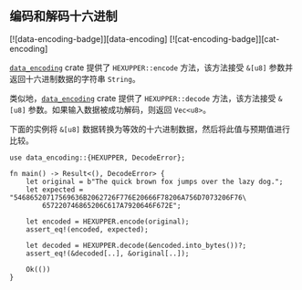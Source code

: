 ## 编码和解码十六进制

<!--
> [encoding/string/hex.md](https://github.com/rust-lang-nursery/rust-cookbook/blob/master/src/encoding/string/hex.md)
> <br />
> commit b61c8e588ad8445de36cd5f28e99232b5f858a41 - 2020.06.01
-->

[![data-encoding-badge]][data-encoding] [![cat-encoding-badge]][cat-encoding]

[`data_encoding`] crate 提供了 `HEXUPPER::encode` 方法，该方法接受 `&[u8]` 参数并返回十六进制数据的字符串 `String`。

类似地，[`data_encoding`] crate 提供了 `HEXUPPER::decode` 方法，该方法接受 `&[u8]` 参数。如果输入数据被成功解码，则返回 `Vec<u8>`。

下面的实例将 `&[u8]` 数据转换为等效的十六进制数据，然后将此值与预期值进行比较。

```rust,edition2018
use data_encoding::{HEXUPPER, DecodeError};

fn main() -> Result<(), DecodeError> {
    let original = b"The quick brown fox jumps over the lazy dog.";
    let expected = "54686520717569636B2062726F776E20666F78206A756D7073206F76\
        657220746865206C617A7920646F672E";

    let encoded = HEXUPPER.encode(original);
    assert_eq!(encoded, expected);

    let decoded = HEXUPPER.decode(&encoded.into_bytes())?;
    assert_eq!(&decoded[..], &original[..]);

    Ok(())
}
```

[`data_encoding`]: https://docs.rs/data-encoding/*/data_encoding/
